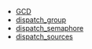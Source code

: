 * [GCD](./GCD.md)
* [dispatch_group](./dispatch_group.md)
* [dispatch_semaphore](./dispatch_semaphore.md)
* [dispatch_sources](./dispatch_sources.md)
